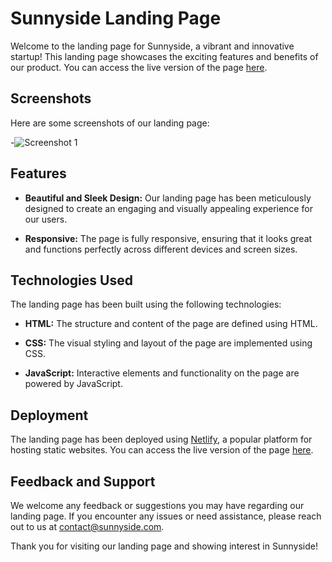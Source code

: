 # Sunnyside Landing Page

Welcome to the landing page for Sunnyside, a vibrant and innovative startup! This landing page showcases the exciting features and benefits of our product. You can access the live version of the page [here](https://sunnyside-landing-page-00.netlify.app/).

## Screenshots

Here are some screenshots of our landing page:

-![Screenshot 1]([link_to_screenshot_1](https://imgur.com/a/cBKfT7X))

## Features

- **Beautiful and Sleek Design:** Our landing page has been meticulously designed to create an engaging and visually appealing experience for our users.

- **Responsive:** The page is fully responsive, ensuring that it looks great and functions perfectly across different devices and screen sizes.

## Technologies Used

The landing page has been built using the following technologies:

- **HTML:** The structure and content of the page are defined using HTML.

- **CSS:** The visual styling and layout of the page are implemented using CSS.

- **JavaScript:** Interactive elements and functionality on the page are powered by JavaScript.

## Deployment

The landing page has been deployed using [Netlify](https://www.netlify.com/), a popular platform for hosting static websites. You can access the live version of the page [here](https://sunnyside-landing-page-00.netlify.app/).

## Feedback and Support

We welcome any feedback or suggestions you may have regarding our landing page. If you encounter any issues or need assistance, please reach out to us at [contact@sunnyside.com](mailto:umairwaraich2019@gmail.com).

Thank you for visiting our landing page and showing interest in Sunnyside!

